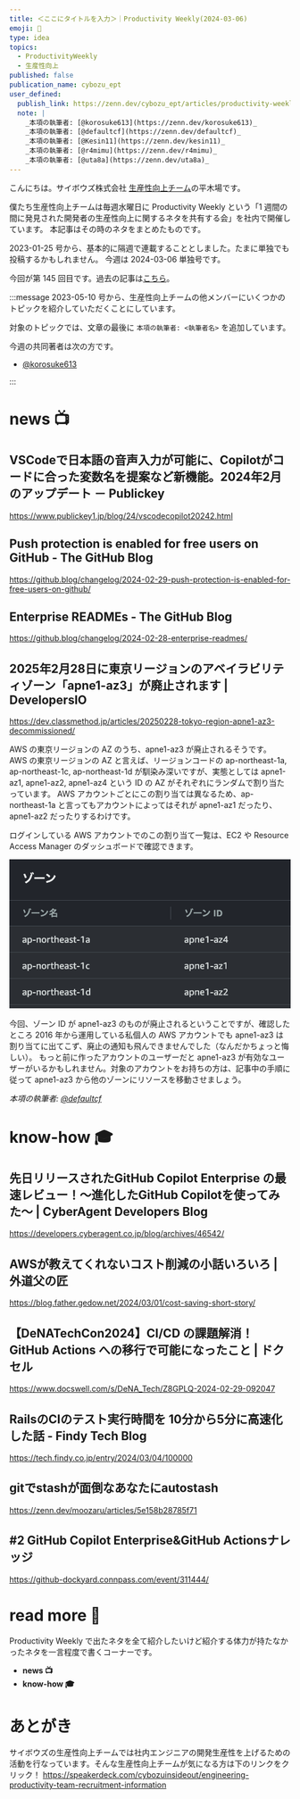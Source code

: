 ```yaml
---
title: ＜ここにタイトルを入力＞｜Productivity Weekly(2024-03-06)
emoji: 🍚
type: idea
topics:
  - ProductivityWeekly
  - 生産性向上
published: false
publication_name: cybozu_ept
user_defined: 
  publish_link: https://zenn.dev/cybozu_ept/articles/productivity-weekly-20240306
  note: |
    _本項の執筆者: [@korosuke613](https://zenn.dev/korosuke613)_
    _本項の執筆者: [@defaultcf](https://zenn.dev/defaultcf)_
    _本項の執筆者: [@Kesin11](https://zenn.dev/kesin11)_
    _本項の執筆者: [@r4mimu](https://zenn.dev/r4mimu)_
    _本項の執筆者: [@uta8a](https://zenn.dev/uta8a)_
---
```


こんにちは。サイボウズ株式会社 [生産性向上チーム](https://note.com/cybozu_dev/n/n1c1b44bf72f6)の平木場です。

僕たち生産性向上チームは毎週水曜日に Productivity Weekly という「1 週間の間に発見された開発者の生産性向上に関するネタを共有する会」を社内で開催しています。
本記事はその時のネタをまとめたものです。


2023-01-25 号から、基本的に隔週で連載することとしました。たまに単独でも投稿するかもしれません。
今週は 2024-03-06 単独号です。

今回が第 145 回目です。過去の記事は[こちら](https://zenn.dev/topics/productivityweekly?order=latest)。

:::message
2023-05-10 号から、生産性向上チームの他メンバーにいくつかのトピックを紹介していただくことにしています。

対象のトピックでは、文章の最後に `本項の執筆者: <執筆者名>` を追加しています。

今週の共同著者は次の方です。
- [@korosuke613](https://zenn.dev/korosuke613)
<!-- - [@defaultcf](https://zenn.dev/defaultcf) -->
<!-- - [@Kesin11](https://zenn.dev/kesin11) -->
<!-- - [@r4mimu](https://zenn.dev/r4mimu) -->
<!-- - [@uta8a](https://zenn.dev/uta8a) -->

:::

# news 📺

## VSCodeで日本語の音声入力が可能に、Copilotがコードに合った変数名を提案など新機能。2024年2月のアップデート － Publickey
https://www.publickey1.jp/blog/24/vscodecopilot20242.html

## Push protection is enabled for free users on GitHub - The GitHub Blog
https://github.blog/changelog/2024-02-29-push-protection-is-enabled-for-free-users-on-github/

## Enterprise READMEs - The GitHub Blog
https://github.blog/changelog/2024-02-28-enterprise-readmes/

## 2025年2月28日に東京リージョンのアベイラビリティゾーン「apne1-az3」が廃止されます | DevelopersIO
https://dev.classmethod.jp/articles/20250228-tokyo-region-apne1-az3-decommissioned/

AWS の東京リージョンの AZ のうち、apne1-az3 が廃止されるそうです。
AWS の東京リージョンの AZ と言えば、リージョンコードの ap-northeast-1a, ap-northeast-1c, ap-northeast-1d が馴染み深いですが、実態としては apne1-az1, apne1-az2, apne1-az4 という ID の AZ がそれぞれにランダムで割り当たっています。
AWS アカウントごとにこの割り当ては異なるため、ap-northeast-1a と言ってもアカウントによってはそれが apne1-az1 だったり、apne1-az2 だったりするわけです。

ログインしている AWS アカウントでのこの割り当て一覧は、EC2 や Resource Access Manager のダッシュボードで確認できます。

![プライベートで使用している AWS アカウントの AZ の割り当て](/images/productivity-weekly-20240306/az_zone_code_and_id_20240306.png)

今回、ゾーン ID が apne1-az3 のものが廃止されるということですが、確認したところ 2016 年から運用している私個人の AWS アカウントでも apne1-az3 は割り当てに出てこず、廃止の通知も飛んできませんでした（なんだかちょっと悔しい）。
もっと前に作ったアカウントのユーザーだと apne1-az3 が有効なユーザーがいるかもしれません。対象のアカウントをお持ちの方は、記事中の手順に従って apne1-az3 から他のゾーンにリソースを移動させましょう。

_本項の執筆者: [@defaultcf](https://zenn.dev/defaultcf)_

# know-how 🎓

## 先日リリースされたGitHub Copilot Enterprise の最速レビュー！〜進化したGitHub Copilotを使ってみた〜 | CyberAgent Developers Blog
https://developers.cyberagent.co.jp/blog/archives/46542/

## AWSが教えてくれないコスト削減の小話いろいろ | 外道父の匠
https://blog.father.gedow.net/2024/03/01/cost-saving-short-story/

## 【DeNATechCon2024】CI/CD の課題解消！ GitHub Actions への移行で可能になったこと | ドクセル
https://www.docswell.com/s/DeNA_Tech/Z8GPLQ-2024-02-29-092047

## RailsのCIのテスト実行時間を 10分から5分に高速化した話 - Findy Tech Blog
https://tech.findy.co.jp/entry/2024/03/04/100000

## gitでstashが面倒なあなたにautostash
https://zenn.dev/moozaru/articles/5e158b28785f71

## #2 GitHub Copilot Enterprise&GitHub Actionsナレッジ
https://github-dockyard.connpass.com/event/311444/


# read more 🍘
Productivity Weekly で出たネタを全て紹介したいけど紹介する体力が持たなかったネタを一言程度で書くコーナーです。

- **news 📺**
- **know-how 🎓**

# あとがき


サイボウズの生産性向上チームでは社内エンジニアの開発生産性を上げるための活動を行なっています。そんな生産性向上チームが気になる方は下のリンクをクリック！
https://speakerdeck.com/cybozuinsideout/engineering-productivity-team-recruitment-information

<!-- :::message すみません、今週もおまけはお休みです...:::-->

<!-- ## omake 🃏: -->
<!-- 今週のおまけです。-->
